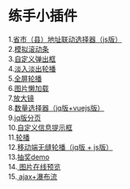 练手小插件
====
1.<a href="https://lvpangpang.github.io/js-pluggs/address/demo1.html">省市（县）地址联动选择器（js版）</a><br/>
2.<a href="https://lvpangpang.github.io/js-pluggs/custom-bar/demo.html">模拟滚动条</a><br/>
3.<a href="https://lvpangpang.github.io/js-pluggs/custom-pop/demo.html">自定义弹出框</a><br/>
4.<a href="https://lvpangpang.github.io/js-pluggs/fade-carousel/demo.html">淡入淡出轮播</a><br/>
5.<a href="https://lvpangpang.github.io/js-pluggs/fullPage/demo.html">全屏轮播</a><br/>
6.<a href="https://lvpangpang.github.io/js-pluggs/img-lazy/demo.html">图片懒加载</a><br/>
7.<a href="https://lvpangpang.github.io/js-pluggs/magnifier/demo.html">放大镜</a><br/>
8.<a href="https://lvpangpang.github.io/js-pluggs/num-control/vue-num.html">数量选择器（jq版+vuejs版）</a><br/>
9.<a href="https://lvpangpang.github.io/js-pluggs/page/demo.html">jq版分页</a><br/>
10.<a href="https://lvpangpang.github.io/js-pluggs/prompt-text/demo.html">自定义信息提示框</a><br/>
11.<a href="https://lvpangpang.github.io/js-pluggs/seamless-carousel/demo.html">轮播</a><br/>
12.<a href="https://lvpangpang.github.io/js-pluggs/sp/main1.html">移动端无缝轮播（jq版 + js版）</a><br/>
13.<a href="https://lvpangpang.github.io/js-pluggs/turntable/demo.html">抽奖demo</a><br/>
14.<a href="https://lvpangpang.github.io/js-pluggs/upload-pictures/demo.html"> 图片在线预览</a><br/>
15.<a href="https://lvpangpang.github.io/js-pluggs/water-fall/demo.html"> ajax+瀑布流</a><br/>




